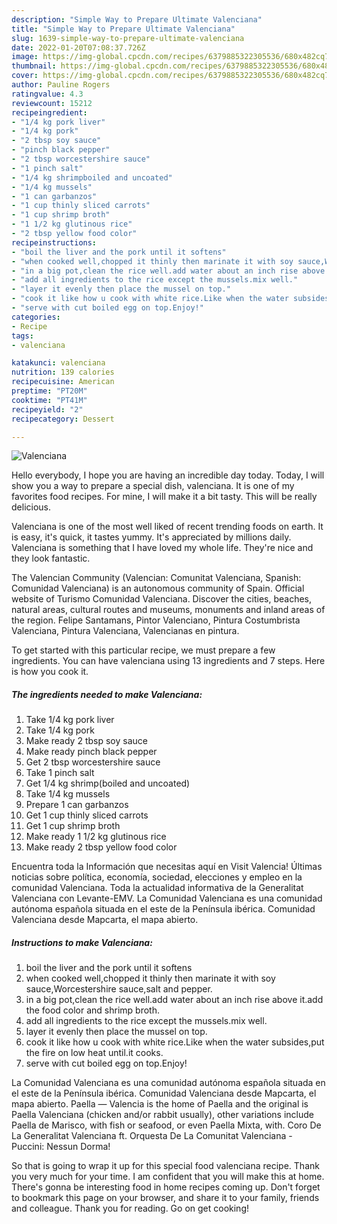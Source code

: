 ```yaml
---
description: "Simple Way to Prepare Ultimate Valenciana"
title: "Simple Way to Prepare Ultimate Valenciana"
slug: 1639-simple-way-to-prepare-ultimate-valenciana
date: 2022-01-20T07:08:37.726Z
image: https://img-global.cpcdn.com/recipes/6379885322305536/680x482cq70/valenciana-recipe-main-photo.jpg
thumbnail: https://img-global.cpcdn.com/recipes/6379885322305536/680x482cq70/valenciana-recipe-main-photo.jpg
cover: https://img-global.cpcdn.com/recipes/6379885322305536/680x482cq70/valenciana-recipe-main-photo.jpg
author: Pauline Rogers
ratingvalue: 4.3
reviewcount: 15212
recipeingredient:
- "1/4 kg pork liver"
- "1/4 kg pork"
- "2 tbsp soy sauce"
- "pinch black pepper"
- "2 tbsp worcestershire sauce"
- "1 pinch salt"
- "1/4 kg shrimpboiled and uncoated"
- "1/4 kg mussels"
- "1 can garbanzos"
- "1 cup thinly sliced carrots"
- "1 cup shrimp broth"
- "1 1/2 kg glutinous rice"
- "2 tbsp yellow food color"
recipeinstructions:
- "boil the liver and the pork until it softens"
- "when cooked well,chopped it thinly then marinate it with soy sauce,Worcestershire sauce,salt and pepper."
- "in a big pot,clean the rice well.add water about an inch rise above it.add the food color and shrimp broth."
- "add all ingredients to the rice except the mussels.mix well."
- "layer it evenly then place the mussel on top."
- "cook it like how u cook with white rice.Like when the water subsides,put the fire on low heat until.it cooks."
- "serve with cut boiled egg on top.Enjoy!"
categories:
- Recipe
tags:
- valenciana

katakunci: valenciana 
nutrition: 139 calories
recipecuisine: American
preptime: "PT20M"
cooktime: "PT41M"
recipeyield: "2"
recipecategory: Dessert

---
```



![Valenciana](https://img-global.cpcdn.com/recipes/6379885322305536/680x482cq70/valenciana-recipe-main-photo.jpg)

Hello everybody, I hope you are having an incredible day today. Today, I will show you a way to prepare a special dish, valenciana. It is one of my favorites food recipes. For mine, I will make it a bit tasty. This will be really delicious.

Valenciana is one of the most well liked of recent trending foods on earth. It is easy, it's quick, it tastes yummy. It's appreciated by millions daily. Valenciana is something that I have loved my whole life. They're nice and they look fantastic.

The Valencian Community (Valencian: Comunitat Valenciana, Spanish: Comunidad Valenciana) is an autonomous community of Spain. Official website of Turismo Comunidad Valenciana. Discover the cities, beaches, natural areas, cultural routes and museums, monuments and inland areas of the region. Felipe Santamans, Pintor Valenciano, Pintura Costumbrista Valenciana, Pintura Valenciana, Valencianas en pintura.


To get started with this particular recipe, we must prepare a few ingredients. You can have valenciana using 13 ingredients and 7 steps. Here is how you cook it.

<!--inarticleads1-->

##### The ingredients needed to make Valenciana:

1. Take 1/4 kg pork liver
1. Take 1/4 kg pork
1. Make ready 2 tbsp soy sauce
1. Make ready pinch black pepper
1. Get 2 tbsp worcestershire sauce
1. Take 1 pinch salt
1. Get 1/4 kg shrimp(boiled and uncoated)
1. Take 1/4 kg mussels
1. Prepare 1 can garbanzos
1. Get 1 cup thinly sliced carrots
1. Get 1 cup shrimp broth
1. Make ready 1 1/2 kg glutinous rice
1. Make ready 2 tbsp yellow food color


Encuentra toda la Información que necesitas aquí en Visit Valencia! Últimas noticias sobre política, economía, sociedad, elecciones y empleo en la comunidad Valenciana. Toda la actualidad informativa de la Generalitat Valenciana con Levante-EMV. La Comunidad Valenciana es una comunidad autónoma española situada en el este de la Península ibérica. Comunidad Valenciana desde Mapcarta, el mapa abierto. 

<!--inarticleads2-->

##### Instructions to make Valenciana:

1. boil the liver and the pork until it softens
1. when cooked well,chopped it thinly then marinate it with soy sauce,Worcestershire sauce,salt and pepper.
1. in a big pot,clean the rice well.add water about an inch rise above it.add the food color and shrimp broth.
1. add all ingredients to the rice except the mussels.mix well.
1. layer it evenly then place the mussel on top.
1. cook it like how u cook with white rice.Like when the water subsides,put the fire on low heat until.it cooks.
1. serve with cut boiled egg on top.Enjoy!


La Comunidad Valenciana es una comunidad autónoma española situada en el este de la Península ibérica. Comunidad Valenciana desde Mapcarta, el mapa abierto. Paella — Valencia is the home of Paella and the original is Paella Valenciana (chicken and/or rabbit usually), other variations include Paella de Marisco, with fish or seafood, or even Paella Mixta, with. Coro De La Generalitat Valenciana ft. Orquesta De La Comunitat Valenciana - Puccini: Nessun Dorma! 

So that is going to wrap it up for this special food valenciana recipe. Thank you very much for your time. I am confident that you will make this at home. There's gonna be interesting food in home recipes coming up. Don't forget to bookmark this page on your browser, and share it to your family, friends and colleague. Thank you for reading. Go on get cooking!
